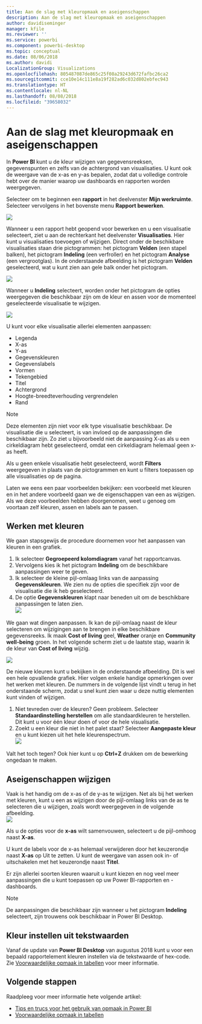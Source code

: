 ```yaml
---
title: Aan de slag met kleuropmaak en aseigenschappen
description: Aan de slag met kleuropmaak en aseigenschappen
author: davidiseminger
manager: kfile
ms.reviewer: ''
ms.service: powerbi
ms.component: powerbi-desktop
ms.topic: conceptual
ms.date: 08/06/2018
ms.author: davidi
LocalizationGroup: Visualizations
ms.openlocfilehash: 805487087de865c25f08a29243d672fafbc26ca2
ms.sourcegitcommit: cce10e14c111e8a19f282ad6c032d802ebfec943
ms.translationtype: HT
ms.contentlocale: nl-NL
ms.lasthandoff: 08/08/2018
ms.locfileid: "39658032"
---
```

# <a name="getting-started-with-color-formatting-and-axis-properties"></a>Aan de slag met kleuropmaak en aseigenschappen
In **Power BI** kunt u de kleur wijzigen van gegevensreeksen, gegevenspunten en zelfs van de achtergrond van visualisaties. U kunt ook de weergave van de x-as en y-as bepalen, zodat dat u volledige controle hebt over de manier waarop uw dashboards en rapporten worden weergegeven.

Selecteer om te beginnen een **rapport** in het deelvenster **Mijn werkruimte**. Selecteer vervolgens in het bovenste menu **Rapport bewerken**.  

![](media/service-getting-started-with-color-formatting-and-axis-properties/gettingstartedcolor_1a.png)

Wanneer u een rapport hebt geopend voor bewerken en u een visualisatie selecteert, ziet u aan de rechterkant het deelvenster **Visualisaties**. Hier kunt u visualisaties toevoegen of wijzigen. Direct onder de beschikbare visualisaties staan drie pictogrammen: het pictogram **Velden** (een stapel balken), het pictogram **Indeling** (een verfroller) en het pictogram **Analyse** (een vergrootglas). In de onderstaande afbeelding is het pictogram **Velden** geselecteerd, wat u kunt zien aan gele balk onder het pictogram.

![](media/service-getting-started-with-color-formatting-and-axis-properties/gettingstartedcolor_2a.png)

Wanneer u **Indeling** selecteert, worden onder het pictogram de opties weergegeven die beschikbaar zijn om de kleur en assen voor de momenteel geselecteerde visualisatie te wijzigen.  

![](media/service-getting-started-with-color-formatting-and-axis-properties/gettingstartedcolor_3a.png)

U kunt voor elke visualisatie allerlei elementen aanpassen:

* Legenda
* X-as
* Y-as
* Gegevenskleuren
* Gegevenslabels
* Vormen
* Tekengebied
* Titel
* Achtergrond
* Hoogte-breedteverhouding vergrendelen
* Rand

> [!NOTE]
>  
> Deze elementen zijn niet voor elk type visualisatie beschikbaar. De visualisatie die u selecteert, is van invloed op de aanpassingen die beschikbaar zijn. Zo ziet u bijvoorbeeld niet de aanpassing X-as als u een cirkeldiagram hebt geselecteerd, omdat een cirkeldiagram helemaal geen x-as heeft.

Als u geen enkele visualisatie hebt geselecteerd, wordt **Filters** weergegeven in plaats van de pictogrammen en kunt u filters toepassen op alle visualisaties op de pagina.

Laten we eens een paar voorbeelden bekijken: een voorbeeld met kleuren en in het andere voorbeeld gaan we de eigenschappen van een as wijzigen. Als we deze voorbeelden hebben doorgenomen, weet u genoeg om voortaan zelf kleuren, assen en labels aan te passen.

## <a name="working-with-colors"></a>Werken met kleuren

We gaan stapsgewijs de procedure doornemen voor het aanpassen van kleuren in een grafiek.

1. Ik selecteer **Gegroepeerd kolomdiagram** vanaf het rapportcanvas.
2. Vervolgens kies ik het pictogram **Indeling** om de beschikbare aanpassingen weer te geven.
3. Ik selecteer de kleine pijl-omlaag links van de aanpassing **Gegevenskleuren**. We zien nu de opties die specifiek zijn voor de visualisatie die ik heb geselecteerd.
4. De optie **Gegevenskleuren** klapt naar beneden uit om de beschikbare aanpassingen te laten zien.  
   ![](media/service-getting-started-with-color-formatting-and-axis-properties/gettingstartedcolor_4a.png)

We gaan wat dingen aanpassen. Ik kan de pijl-omlaag naast de kleur selecteren om wijzigingen aan te brengen in elke beschikbare gegevensreeks. Ik maak **Cost of living** geel, **Weather** oranje en **Community well-being** groen. In het volgende scherm ziet u de laatste stap, waarin ik de kleur van **Cost of living** wijzig.  

![](media/service-getting-started-with-color-formatting-and-axis-properties/gettingstartedcolor_5a.png)

De nieuwe kleuren kunt u bekijken in de onderstaande afbeelding. Dit is wel een hele opvallende grafiek. Hier volgen enkele handige opmerkingen over het werken met kleuren. De nummers in de volgende lijst vindt u terug in het onderstaande scherm, zodat u snel kunt zien waar u deze nuttig elementen kunt vinden of wijzigen.

1. Niet tevreden over de kleuren? Geen probleem. Selecteer **Standaardinstelling herstellen** om alle standaardkleuren te herstellen. Dit kunt u voor één kleur doen of voor de hele visualisatie.
2. Zoekt u een kleur die niet in het palet staat? Selecteer **Aangepaste kleur** en u kunt kiezen uit het hele kleurenspectrum.  
   ![](media/service-getting-started-with-color-formatting-and-axis-properties/gettingstartedcolor_6a.png)

Valt het toch tegen? Ook hier kunt u op **Ctrl+Z** drukken om de bewerking ongedaan te maken.

## <a name="changing-axis-properties"></a>Aseigenschappen wijzigen

Vaak is het handig om de x-as of de y-as te wijzigen. Net als bij het werken met kleuren, kunt u een as wijzigen door de pijl-omlaag links van de as te selecteren die u wijzigen, zoals wordt weergegeven in de volgende afbeelding.  
![](media/service-getting-started-with-color-formatting-and-axis-properties/gettingstartedcolor_7a.png)

Als u de opties voor de **x-as** wilt samenvouwen, selecteert u de pijl-omhoog naast **X-as**.

U kunt de labels voor de x-as helemaal verwijderen door het keuzerondje naast **X-as** op Uit te zetten. U kunt de weergave van assen ook in- of uitschakelen met het keuzerondje naast **Titel**.  

Er zijn allerlei soorten kleuren waaruit u kunt kiezen en nog veel meer aanpassingen die u kunt toepassen op uw Power BI-rapporten en -dashboards.

> [!NOTE]
>  
> De aanpassingen die beschikbaar zijn wanneer u het pictogram **Indeling** selecteert, zijn trouwens ook beschikbaar in Power BI Desktop.

## <a name="setting-color-from-text-values"></a>Kleur instellen uit tekstwaarden

Vanaf de update van **Power BI Desktop** van augustus 2018 kunt u voor een bepaald rapportelement kleuren instellen via de tekstwaarde of hex-code. Zie [Voorwaardelijke opmaak in tabellen](desktop-conditional-table-formatting.md) voor meer informatie.


## <a name="next-steps"></a>Volgende stappen
Raadpleeg voor meer informatie hete volgende artikel:  

* [Tips en trucs voor het gebruik van opmaak in Power BI](service-tips-and-tricks-for-color-formatting.md)  
* [Voorwaardelijke opmaak in tabellen](desktop-conditional-table-formatting.md)

